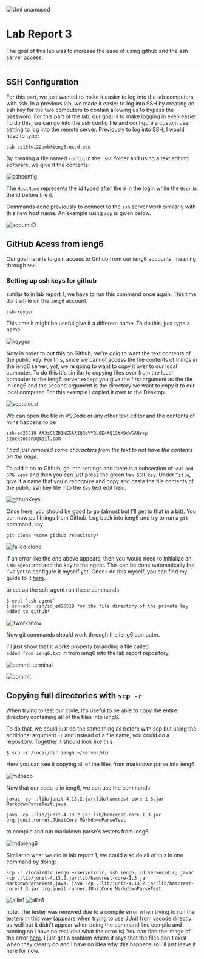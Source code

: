 ![Umi unamused](lab3ss/umi-_-.png)

# Lab Report 3

The goal of this lab was to increase the ease of using github and the ssh server access.

---

## SSH Configuration

For this part, we just wanted to make it easier to log into the lab computers with ssh. In a previous lab, we made it easier to log into SSH by creating an ssh key for the two computers to contain allowing us to bypass the password. For this part of the lab, our goal is to make logging in even easier. To do this, we can go into the ssh config file and configure a custom user setting to log into the remote server. Previously to log into SSH, I would have to type:
```
ssh cs15lwi22amb@ieng6.ucsd.edu
```

By creating a file named `config` in the `.ssh` folder and using a text editing software, we give it the contents: 

![sshconfig](/lab3ss/configFile.png)

The `HostName` represents the id typed after the `@` in the login while the `User` is the id before the `@`. 

Commands done previously to connect to the `ssh` server work similarly with this new host name. An example using `scp` is given below.

![scpumi:D](/lab3ss/scpez.png)

## GitHub Acess from ieng6

Our goal here is to gain access to Github from our ieng6 accounts, meaning through `SSH`.

### **Setting up ssh keys for github**

similar to in lab report 1, we have to run this command once again. This time do it while on the `ieng6` account. 

```
ssh-keygen
```

This time it might be useful give it a different name. To do this, just type a name

![keygen](lab3ss/keygen.png)

Now in order to put this on Github, we're goig to want the text contents of the public key. For this, since we cannot access the file contents of things in the ieng6 server, *yet*, we're going to want to copy it over to our local computer. To do this it's similar to copying files over from the local computer to the ieng6 server except you give the first argument as the file in ieng6 and the second argument is the directory we want to copy it to our local computer. For this example I copied it over to the Desktop.

![scptolocal](lab3ss/copypubkey.png)

We can open the file in VSCode or any other text editor and the contents of mine happens to be 

```
ssh-ed25519 AA3zClZD1NE5AAIQRoYYQL8E4AQ15tK9dW5ANr+p stocktocon@gmail.com
```
*I had just removed some characters from the text to not have the contents on the page.*

To add it on to Github, go into settings and there is a subsection of `SSH and GPG keys` and then you can just press the green `New SSH key`. Under `Title`, give it a name that you'd recognize and copy and paste the file contents of the public ssh key file into the `Key` text edit field. 

![githubKeys](lab3ss/githubkeyspage.png)

Once here, you should be good to go (almost but I'll get to that in a bit). You can now pull things from Github. Log back into ieng6 and try to run a `git` command, say 

```
git clone *some github repository*
```
![failed clone](lab3ss/failedclone.png)

If an error like the one above appears, then you would need to initialize an `ssh-agent` and add the key to the agent. This can be done automatically but I've yet to configure it myself yet. Once I do this myself, you can find my guide to it [here]().

to set up the ssh-agent run these commands

```
$ eval `ssh-agent`
$ ssh-add .ssh/id_ed25519 *or the file directory of the private key added to github*
```

![itworksnow](lab3ss/cloneworks.png)

Now git commands should work through the ieng6 computer.

I'll just show that it works properly by adding a file called `added_from_ieng6.txt` in from ieng6 into the lab report repository.

![commit terminal](lab3ss/commitproof.png)

![commit](lab3ss/committedhistory.png)


## Copying full directories with `scp -r`

When trying to test our code, it's useful to be able to copy the entire directory containing all of the files into ieng6. 

To do that, we could just do the same thing as before with scp but using the additional argument `-r` and instead of a file name, you could do a repository. Together it should look like this

```
$ scp -r /local/dir ieng6:~/server/dir
```


Here you can see it copying all of the files from markdown parse into ieng6. 

![mdpscp](lab3ss/scp-r.png)

Now that our code is in ieng6, we can use the commands

```
javac -cp .:lib/junit-4.13.2.jar:lib/hamcrest-core-1.3.jar MarkdownParseTest.java

java -cp .:lib/junit-4.13.2.jar:lib/hamcrest-core-1.3.jar org.junit.runner.JUnitCore MarkdownParseTest
```

to compile and run markdown parse's testers from ieng6. 

![mdpieng6](lab3ss/mdpfromieng6.png)

Similar to what we did in lab report 1, we could also do all of this in one command by doing:

```
scp -r /local/dir ieng6:~/server/dir; ssh ieng6; cd server/dir; javac -cp .:lib/junit-4.13.2.jar:lib/hamcrest-core-1.3.jar MarkdownParseTest.java; java -cp .:lib/junit-4.13.2.jar:lib/hamcrest-core-1.3.jar org.junit.runner.JUnitCore MarkdownParseTest
```

![allin1](lab3ss/allin1p1.png)
![allin1](lab3ss/allin1p2.png)

note: The tester was removed due to a compile error when trying to run the testers in this way (appears when trying to use JUnit from vscode directly as well but it didn't appear when doing the command line compile and running so I have no real idea what the error is) You can find the image of the error [here](https://media.discordapp.net/attachments/671205412074422312/941773576971878430/unknown.png?width=521&height=936). I just get a problem where it says that the files don't exist when they clearly do and I have no idea why this happens so I'll just leave it here for now.